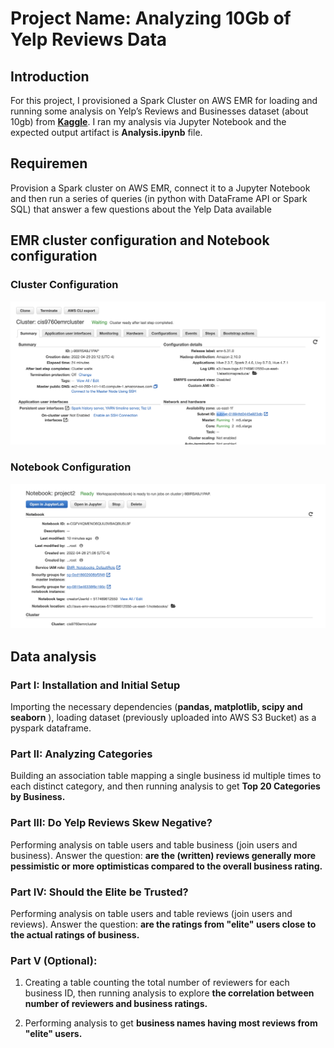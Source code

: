 # Project Name: Analyzing 10Gb of Yelp Reviews Data

 

## Introduction

For this project, I provisioned a Spark Cluster on AWS EMR for loading and running some analysis on Yelp’s Reviews and Businesses dataset (about 10gb) from [**Kaggle**](https://www.kaggle.com/yelp-dataset/yelp-dataset#yelp_academic_dataset_user.json). I ran my analysis via Jupyter Notebook and the expected output artifact is **Analysis.ipynb** file.

## Requiremen

Provision a Spark cluster on AWS EMR, connect it to a Jupyter Notebook and then run a series of queries (in python with DataFrame API or Spark SQL) that answer a few questions about the Yelp Data available 

## EMR cluster configuration and Notebook configuration

### Cluster Configuration

**![cluster_iamge](assets/cluster_configuration.png)**

### Notebook Configuration

**![notebook_iamge](assets/notebook_configuration.png)**



## Data analysis

### Part I: Installation and Initial Setup

Importing the necessary dependencies (**pandas, matplotlib, scipy and seaborn** ), loading dataset (previously uploaded into AWS S3 Bucket) as a pyspark dataframe.



### Part II:  Analyzing Categories

Building an association table mapping a single business id multiple times to each distinct category, and then running analysis to get **Top 20 Categories by Business.**



### Part III: Do Yelp Reviews Skew Negative?

Performing analysis on table users and table business (join users and business). Answer the question: **are the (written) reviews generally more pessimistic or more optimisticas compared to the overall business rating.**



### Part IV: Should the Elite be Trusted? 

Performing analysis on table users and table reviews (join users and reviews). Answer the question: **are the ratings from "elite" users close to the actual ratings of business.**



### Part V (Optional):

1. Creating a table counting the total number of reviewers for each business ID, then running analysis to explore **the correlation between  number of reviewers and business ratings.**

2. Performing analysis to get **business names having most reviews from "elite" users.**

 
